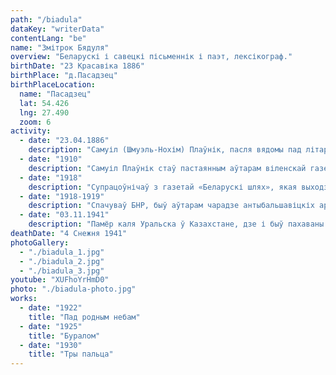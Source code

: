 ```yaml
---
path: "/biadula"
dataKey: "writerData"
contentLang: "be"
name: "Змітрок Бядуля"
overview: "Беларускі і савецкі пісьменнік і паэт, лексікограф."
birthDate: "23 Красавіка 1886"
birthPlace: "д.Пасадзец"
birthPlaceLocation:
  name: "Пасадзец"
  lat: 54.426
  lng: 27.490
  zoom: 6
activity:
  - date: "23.04.1886"
    description: "Самуіл (Шмуэль-Нохім) Плаўнік, пасля вядомы пад літаратурным псеўданімам Змітрок Бядуля, нарадзіўся ў небагатай яўрэйскай сям'і."
  - date: "1910"
    description: "Самуіл Плаўнік стаў пастаянным аўтарам віленскай газеты «Наша Ніва»."
  - date: "1918"
    description: "Супрацоўнічаў з газетай «Беларускі шлях», якая выходзіла пад нямецкай акупацыяй."
  - date: "1918-1919"
    description: "Спачуваў БНР, быў аўтарам чарадзе антыбальшавіцкіх артыкулаў."
  - date: "03.11.1941"
    description: "Памёр каля Уральска ў Казахстане, дзе і быў пахаваны."
deathDate: "4 Снежня 1941"
photoGallery:
  - "./biadula_1.jpg"
  - "./biadula_2.jpg"
  - "./biadula_3.jpg"
youtube: "XUFhoYrHmD0"
photo: "./biadula-photo.jpg"
works:
  - date: "1922"
    title: "Пад родным небам"
  - date: "1925"
    title: "Буралом"
  - date: "1930"
    title: "Тры пальца"
---
```

